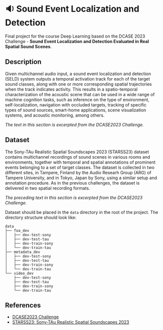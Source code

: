 # 🔉 Sound Event Localization and Detection

Final project for the course Deep Learning based on the DCASE 2023 Challenge -
**Sound Event Localization and Detection Evaluated in Real Spatial Sound
Scenes**.

## Description

Given multichannel audio input, a sound event localization and detection
(SELD) system outputs a temporal activation track for each of the target sound
classes, along with one or more corresponding spatial trajectories when the
track indicates activity. This results in a spatio-temporal characterization
of the acoustic scene that can be used in a wide range of machine cognition
tasks, such as inference on the type of environment, self-localization,
navigation with occluded targets, tracking of specific types of sound sources,
smart-home applications, scene visualization systems, and acoustic monitoring,
among others.

*The text in this section is excerpted from the DCASE2023 Challenge.*

## Dataset

The Sony-TAu Realistic Spatial Soundscapes 2023 (STARSS23) dataset contains
multichannel recordings of sound scenes in various rooms and environments,
together with temporal and spatial annotations of prominent events belonging
to a set of target classes. The dataset is collected in two different sites,
in Tampere, Finland by the Audio Researh Group (ARG) of Tampere University,
and in Tokyo, Japan by Sony, using a similar setup and annotation procedure.
As in the previous challenges, the dataset is delivered in two spatial
recording formats.

*The preceding text in this section is excerpted from the DCASE2023 Challenge.*

Dataset should be placed in the `data` directory in the root of the project.
The directory structure should look like:

```text
data
├── foa_dev
│   ├── dev-test-sony
│   ├── dev-test-tau
│   ├── dev-train-sony
│   └── dev-train-tau
├── metadata_dev
│   ├── dev-test-sony
│   ├── dev-test-tau
│   ├── dev-train-sony
│   └── dev-train-tau
└── video_dev
    ├── dev-test-sony
    ├── dev-test-tau
    ├── dev-train-sony
    └── dev-train-tau
```

## References

- [DCASE2023 Challenge](https://dcase.community/challenge2023/)
- [STARSS23: Sony-TAu Realistic Spatial Soundscapes 2023](https://zenodo.org/records/7880637)

